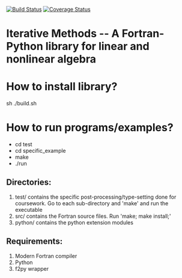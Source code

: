 [![Build Status](https://travis-ci.org/komahanb/linear-nonlinear-algebra.svg?branch=master)](https://travis-ci.org/komahanb/linear-nonlinear-algebra) [![Coverage Status](https://coveralls.io/repos/github/komahanb/linear-nonlinear-algebra/badge.svg?branch=master)](https://coveralls.io/github/komahanb/linear-nonlinear-algebra?branch=master)

# Iterative Methods -- A Fortran-Python library for linear and nonlinear algebra

# How to install library?
sh ./build.sh

# How to run programs/examples?
- cd test
- cd specific_example
- make
- ./run

Directories:
------------
1. test/ contains the specific post-processing/type-setting done for coursework. Go to each sub-directory and 'make' and run the executable
2. src/ contains the Fortran source files. Run 'make; make install;'
3. python/ contains the python extension modules

Requirements:
------------
1. Modern Fortran compiler
2. Python 
3. f2py wrapper
